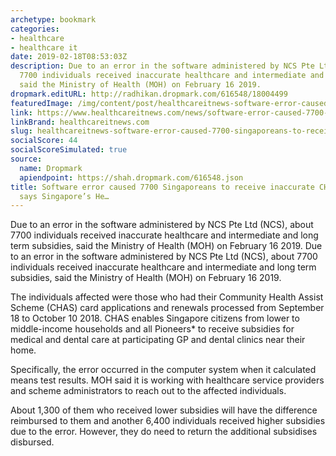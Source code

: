 ```yaml
---
archetype: bookmark
categories:
- healthcare
- healthcare it
date: 2019-02-18T08:53:03Z
description: Due to an error in the software administered by NCS Pte Ltd (NCS), about
  7700 individuals received inaccurate healthcare and intermediate and long term subsidies,
  said the Ministry of Health (MOH) on February 16 2019.
dropmark.editURL: http://radhikan.dropmark.com/616548/18004499
featuredImage: /img/content/post/healthcareitnews-software-error-caused-7700-singaporeans-to-receive-inaccurate-chas-subsidies-says-singapore-s-he.png
link: https://www.healthcareitnews.com/news/software-error-caused-7700-singaporeans-receive-inaccurate-chas-subsidies-says-singapore%E2%80%99s
linkBrand: healthcareitnews.com
slug: healthcareitnews-software-error-caused-7700-singaporeans-to-receive-inaccurate-chas-subsidies-says-singapore-s-he
socialScore: 44
socialScoreSimulated: true
source:
  name: Dropmark
  apiendpoint: https://shah.dropmark.com/616548.json
title: Software error caused 7700 Singaporeans to receive inaccurate CHAS subsidies,
  says Singapore’s He…
---
```

Due to an error in the software administered by NCS Pte Ltd (NCS), about 7700 individuals received inaccurate healthcare and intermediate and long term subsidies, said the Ministry of Health (MOH) on February 16 2019. Due to an error in the software administered by NCS Pte Ltd (NCS), about 7700 individuals received inaccurate healthcare and intermediate and long term subsidies, said the Ministry of Health (MOH) on February 16 2019.

The individuals affected were those who had their Community Health Assist Scheme (CHAS) card applications and renewals processed from September 18 to October 10 2018. CHAS enables Singapore citizens from lower to middle-income households and all Pioneers* to receive subsidies for medical and dental care at participating GP and dental clinics near their home.

Specifically, the error occurred in the computer system when it calculated means test results. MOH said it is working with healthcare service providers and scheme administrators to reach out to the affected individuals.

About 1,300 of them who received lower subsidies will have the difference reimbursed to them and another 6,400 individuals received higher subsidies due to the error. However, they do need to return the additional subsidises disbursed.


